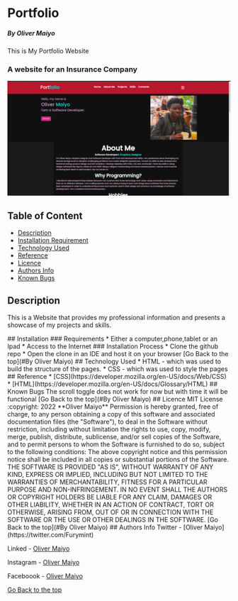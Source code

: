 # Portfolio
##### By Oliver Maiyo
This is My Portfolio Website
### A website for an Insurance Company
<img width="1440" alt="Landing page" src="https://github.com/Olliemint/Portfolio/blob/main/assets/landing.png">

## Table of Content
+ [Description](#description)
+ [Installation Requirement](#Requirements)
+ [Technology Used](#technology-used)
+ [Reference](#reference)
+ [Licence](#licence)
+ [Authors Info](#Authors-Info)
+ [Known Bugs](#Known-Bugs)
## Description
<p>This is a Website that provides my professional information and presents a showcase of my projects and skills.</p>
## Installation
### Requirements
* Either a computer,phone,tablet or an Ipad
* Access to the Internet
### Installation Process
* Clone the github repo
* Open the clone in an IDE and host it on your browser
[Go Back to the top](#By Oliver Maiyo)
## Technology Used
* HTML - which was used to build the structure of the pages.
* CSS - which was used to style the pages
## Reference
* [CSS](https://developer.mozilla.org/en-US/docs/Web/CSS)
* [HTML](https://developer.mozilla.org/en-US/docs/Glossary/HTML)
## Known Bugs
The scroll toggle does not work for now but with time it will be functional
[Go Back to the top](#By Oliver Maiyo)
## Licence
MIT License
:copyright: 2022 **Oliver Maiyo**
Permission is hereby granted, free of charge, to any person obtaining a copy
of this software and associated documentation files (the "Software"), to deal
in the Software without restriction, including without limitation the rights
to use, copy, modify, merge, publish, distribute, sublicense, and/or sell
copies of the Software, and to permit persons to whom the Software is
furnished to do so, subject to the following conditions:
The above copyright notice and this permission notice shall be included in all
copies or substantial portions of the Software.
THE SOFTWARE IS PROVIDED "AS IS", WITHOUT WARRANTY OF ANY KIND, EXPRESS OR
IMPLIED, INCLUDING BUT NOT LIMITED TO THE WARRANTIES OF MERCHANTABILITY,
FITNESS FOR A PARTICULAR PURPOSE AND NON-INFRINGEMENT. IN NO EVENT SHALL THE
AUTHORS OR COPYRIGHT HOLDERS BE LIABLE FOR ANY CLAIM, DAMAGES OR OTHER
LIABILITY, WHETHER IN AN ACTION OF CONTRACT, TORT OR OTHERWISE, ARISING FROM,
OUT OF OR IN CONNECTION WITH THE SOFTWARE OR THE USE OR OTHER DEALINGS IN THE
SOFTWARE.
[Go Back to the top](#By Oliver Maiyo)
## Authors Info
Twitter - [Oliver Maiyo](https://twitter.com/Furymint)

Linked - [Oliver Maiyo](http://www.linkedin.com/in/oliver-maiyo-191943225)

Instagram - [Oliver Maiyo](https://www.instagram.com/oliver_koech_/)

Faceboook - [Oliver Maiyo](https://www.facebook.com/olibenie.koech)

[Go Back to the top](#Portfolio)
